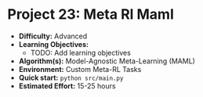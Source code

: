 # Project 23: Meta Rl Maml

*   **Difficulty:** Advanced
*   **Learning Objectives:**
    *   TODO: Add learning objectives
*   **Algorithm(s):** Model-Agnostic Meta-Learning (MAML)
*   **Environment:** Custom Meta-RL Tasks
*   **Quick start:** `python src/main.py`
*   **Estimated Effort:** 15-25 hours
